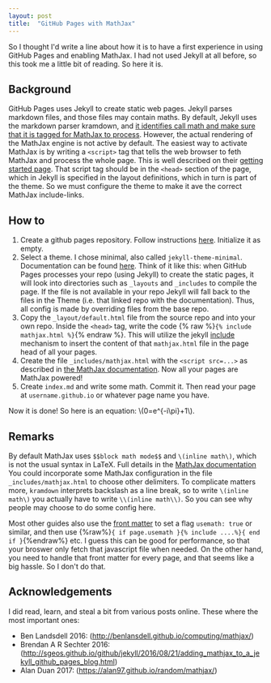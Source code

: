 ```yaml
---
layout: post
title:  "GitHub Pages with MathJax"
---
```


So I thought I'd write a line about how it is to have a first experience in using GitHub Pages and enabling MathJax. I had not used Jekyll at all before, so this took me a little bit of reading. So here it is.

## Background

GitHub Pages uses Jekyll to create static web pages. Jekyll parses markdown files, and those files may contain maths. 
By default, Jekyll uses the markdown parser kramdown, and [it identifies call math and make sure that it is tagged for MathJax to process](https://kramdown.gettalong.org/math_engine/mathjax.html). However, the actual rendering of the MathJax engine is not active by default. 
The easiest way to activate MathJax is by writing a `<script>` tag that tells the web browser to feth MathJax and process the whole page. This is well described on their [getting started page](https://www.mathjax.org/#gettingstarted). That script tag should be in the `<head>` section of the page, which in Jekyll is specified in the layout definitions, which in turn is part of the theme. So we must configure the theme to make it ave the correct MathJax include-links.

## How to

1. Create a github pages repository. Follow instructions [here](https://pages.github.com/). Initialize it as empty.
1. Select a theme. I chose minimal, also called `jekyll-theme-minimal`. Documentation can be found [here](https://github.com/pages-themes/minimal). Think of it like this: when GitHub Pages processes your repo (using Jekyll) to create the static pages, it will look into directories such as `_layouts` and `_includes` to compile the page. If the file is not available in your repo Jekyll will fall back to the files in the Theme (i.e. that linked repo with the documentation). Thus, all config is made by overriding files from the base repo.
1. Copy the `_layout/default.html` file from the source repo and into your own repo. Inside the `<head>` tag, write the code {% raw %}`{% include mathjax.html %}`{% endraw %}. This will utilize the jekyll [include](https://jekyllrb.com/docs/includes/) mechanism to insert the content of that `mathjax.html` file in the page head of all your pages. 
1. Create the file `_includes/mathjax.html` with the `<script src=...>` as described in [the MathJax documentation](https://www.mathjax.org/#gettingstarted). Now all your pages are MathJax powered!
1. Create `index.md` and write some math. Commit it. Then read your page at `username.github.io` or whatever page name you have.

Now it is done! So here is an equation: \\(0=e^{-i\pi}+1\\).


## Remarks

By default MathJax uses `$$block math mode$$` and `\(inline math\)`, which is not the usual syntax in LaTeX.
Full details in the [MathJax documentation](https://docs.mathjax.org/en/latest/input/tex/delimiters.html)
You could incorporate some MathJax configuration in the file `_includes/mathjax.html` to choose other delimiters.
To complicate matters more, `kramdown` interprets backslash as a line break, so to write `\(inline math\)` you actually have to write `\\(inline math\\)`. So you can see why people may choose to do some config here.

Most other guides also use the [front matter](https://jekyllrb.com/docs/front-matter/) to set a flag `usemath: true` or similar, and then use {%raw%}`{ if page.usemath }{% include ....%}{ end if }`{%endraw%} etc. I guess this can be good for performance, so that your broswer only fetch that javascript file when needed. On the other hand, you need to handle that front matter for every page, and that seems like a big hassle. So I don't do that.

## Acknowledgements
I did read, learn, and steal a bit from various posts online. These where the most important ones:

- Ben Landsdell 2016: (http://benlansdell.github.io/computing/mathjax/)
- Brendan A R Sechter 2016: (http://sgeos.github.io/github/jekyll/2016/08/21/adding_mathjax_to_a_jekyll_github_pages_blog.html)
- Alan Duan 2017: (https://alan97.github.io/random/mathjax/)
